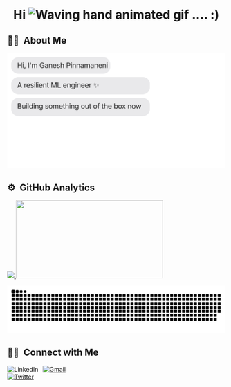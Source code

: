 <h1 align="center">Hi <img src="https://raw.githubusercontent.com/nixin72/nixin72/master/wave.gif" alt="Waving hand animated gif" height="45" width="45" /> .... :) </a></h1>


## 👨‍💻  &nbsp;About Me 

[![](https://github.com/Ganesh2409/Ganesh2409/blob/main/chat.svg)](https://www.linkedin.com/in/ganesh-pinnamaneni/)

## ⚙️ &nbsp;GitHub Analytics

<p align="left">
<a href="https://github.com/Ganesh2409">
  <img height="180em" src="https://github-readme-stats-eight-theta.vercel.app/api?username=Ganesh2409&show_icons=true&theme=algolia&include_all_commits=true&count_private=true"/>
  <img height="180em" width="340em" src="https://github-readme-stats-eight-theta.vercel.app/api/top-langs/?username=Ganesh2409&layout=compact&langs_count=8&theme=algolia"/>
</a>
</p>

![snake animation](https://github.com/Ganesh2409/Ganesh2409/blob/output/github-snake-dark.svg)

## 🤝🏻 &nbsp;Connect with Me

<div class="social-badges">
  <a href="https://www.linkedin.com/in/ganesh-pinnamaneni/" target="_blank">
    <img align="left" alt="LinkedIn" src="https://img.shields.io/badge/LinkedIn-0077B5?style=for-the-badge&logo=linkedin&logoColor=white" style="margin-right: 10px;" />
  </a>

  <a href="mailto:pinnamanenigansh24@gmail.com" target="_blank">
    <img alt="Gmail" src="https://img.shields.io/badge/-gmail-%23D14836?style=for-the-badge&logo=Gmail&logoColor=white" style="margin-right: 10px;" />
  </a>
  </br>

  <a href="https://x.com/pinnamaneni24" target="_blank mt-5px ">
    <img alt="Twitter" src="https://img.shields.io/badge/-twitter-0077B5?style=for-the-badge&logo=Twitter&logoColor=white" />
  </a>
</div>


